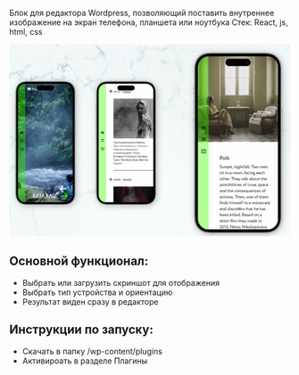 Блок для редактора Wordpress, позволяющий поставить внутреннее изображение на экран телефона, планшета или ноутбука
Стек: React, js, html, css

![Stellar burger](https://github.com/qholzweg/device-frame/blob/master/2023-04-20_18-00-04.png)

## Основной функционал:
- Выбрать или загрузить скриншот для отображения
- Выбрать тип устройства и ориентацию
- Результат виден сразу в редакторе

## Инструкции по запуску:
- Скачать в папку /wp-content/plugins
- Активироать в разделе Плагины
